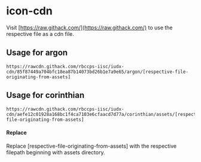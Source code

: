 # icon-cdn

Visit [https://raw.githack.com/](https://raw.githack.com/) to use the respective file as a cdn file.

## Usage for argon
```
https://rawcdn.githack.com/rbccps-iisc/iudx-cdn/85f87449a704bfc18ea87b14073bd26b1e7a9e65/argon/[respective-file-originating-from-assets]
```

## Usage for corinthian
```
https://rawcdn.githack.com/rbccps-iisc/iudx-cdn/aefe12c01928a168bc1f4ca7103e6cfaacd7d77a/corinthian/assets/[respective-file-originating-from-assets]
```

#### Replace
Replace [respective-file-originating-from-assets] with the respective filepath beginning with assets directory.

